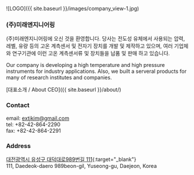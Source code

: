 ![LOGO]({{ site.baseurl }}/images/company_view-1.jpg)

### (주)미래엔지니어링

(주)미래엔지니어링에 오신 것을 환영합니다.
당사는 전도성 유체에서 사용되는 압력, 레벨, 유량 등의 고온 계측센서 및 전자기 장치를 개발 및 제작하고 있으며, 
여러 기업체와 연구기관에 이런 고온 계측센서류 및 장치들을 납품 및 판매 하고 있습니다.

Our company is developing a high temperature and high pressure instruments for industry applications. 
Also, we built a serveral products for many of research institutes and companies.

[대표소개 / About CEO]({{ site.baseurl }}/about/)

### Contact

email:	[extjkim@gmail.com](mailto:extjkim@gmail.com)<br>
tel:	+82-42-864-2290<br>
fax:	+82-42-864-2291<br>

### Address
[대전광역시 유성구 대덕대로989번길 111](http://map.naver.com/?dlevel=12&lat=36.4255832&lng=127.3749854&query=64yA7KCE6rSR7Jet7IucIOycoOyEseq1rCDrjIDrjZXrjIDroZw5ODnrsojquLggMTEx&type=ADDRESS&tab=1&isDetailAddress=true&isNewAddress=true&rcode=07200131&enc=b64){:target="_blank"}<br>
111, Daedeok-daero 989beon-gil, Yuseong-gu, Daejeon, Korea
